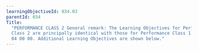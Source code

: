 ```yaml
---
learningObjectiveId: 034.03
parentId: 034
Title:
  "PERFORMANCE CLASS 2 General remark: The Learning Objectives for Performance
  Class 2 are principally identical with those for Performance Class 1. (See 034
  04 00 00. Additional Learning Objectives are shown below."
---
```



